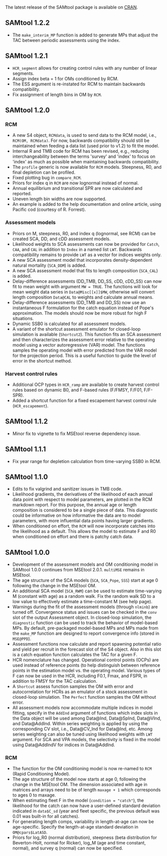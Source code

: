 The latest release of the SAMtool package is available on [CRAN](https://CRAN.R-project.org/package=SAMtool).

## SAMtool 1.2.2
- The `make_interim_MP` function is added to generate MPs that adjust the TAC between periodic assessments using the index.

## SAMtool 1.2.1
- `HCR_segment` allows for creating control rules with any number of linear segments.
- Assign index beta = 1 for OMs conditioned by RCM.
- The ESS argument is re-instated for RCM to maintain backwards compatibility.
- Fix assignment of length bins in OM by `RCM`.

## SAMtool 1.2.0
### RCM
- A new S4 object, `RCMdata`, is used to send data to the RCM model, i.e., `RCM(OM, RCMdata)`. For now, backwards compatibility should still be maintained when feeding a data list (used prior to v1.2) to fit the model.
- Internal R and TMB code for RCM has been revised, e.g., reducing interchangeability between the terms 'survey' and 'index' to focus on 'index' as much as possible when maintaining backwards compatibility. 
- The `profile` generic is now available for `RCM` models. Steepness, R0, and final depletion can be profiled.
- Fixed plotting bug in `compare_RCM`.
- Priors for index q in `RCM` are now lognormal instead of normal.
- Annual equilibrium and transitional SPR are now calculated and reported.
- Uneven length bin widths are now supported.
- An example is added to the help documentation and online article, using Pacific cod (courtesy of R. Forrest).

### Assessment models
- Priors on M, steepness, R0, and index q (lognormal, see RCM) can be created SCA, DD, and cDD assessment models.
- Likelihood weights to SCA assessments can now be provided for `Catch`, `CAA`, and `CAL` in addition to `Index` in a named list `LWT`. Backwards compatibility remains to provide `LWT` as a vector for indices weights only. 
- A new SCA assessment model that incorporates density-dependent natural mortality (`SCA_DDM`) is added.
- A new SCA assessment model that fits to length composition (`SCA_CAL`) is added.
- Delay-difference assessments (DD_TMB, DD_SS, cDD, cDD_SS) can now fit to mean weight with argument `MW = TRUE`. The functions will look for mean weight data series in `Data@Misc[[x]]$MW`, otherwise will convert length composition `Data@CAL` to weights and calculate annual means.
- Delay-difference assessments (DD_TMB and DD_SS) now use an instantaneous F formulation for the catch equation instead of Pope's approximation. The models should now be more robust for high F situations.
- Dynamic SSB0 is calculated for all assessment models. 
- A variant of the shortcut assessment emulator for closed-loop simulation is available (`Shortcut2`). This function fits an SCA assessment and then characterizes the assessment error relative to the operating model using a vector autoregressive (VAR) model. The functions samples the operating model with error predicted from the VAR model for the projection period. This is a useful function to guide the level of error in the shortcut method.

### Harvest control rules
- Additional OCP types in `HCR_ramp` are available to create harvest control rules based on dynamic B0, and F-based rules (F/FMSY, F/F01, F/F-SPR).
- Added a shortcut function for a fixed escapement harvest control rule (`HCR_escapement`).

## SAMtool 1.1.2
- Minor fix to vignette to fix MSEtool reverse dependency issue.

## SAMtool 1.1.1
- Fix year range for depletion calculation from time-varying SSB0 in RCM.

## SAMtool 1.1.0
- Edits to fix valgrind and sanitizer issues in TMB code.
- Likelihood gradients, the derivatives of the likelihood of each annual data point with respect to model parameters, are plotted in the RCM markdown report. For this purpose, the annual age or length composition is considered to be a single piece of data. This diagnostic could be informative on how informative the data are to model parameters, with more influential data points having larger gradients.
- When conditioned on effort, the `RCM` will now incorporate catches into the likelihood as a default. This allows the model to estimate F and R0 when conditioned on effort and there is patchy catch data.

## SAMtool 1.0.0
- Development of the assessment models and OM conditioning model in SAMtool 1.0.0 continues from MSEtool 2.0.1. `multiMSE` remains in MSEtool.
- The age structure of the SCA models (`SCA`, `SCA_Pope`, `SSS`) start at age 0 following the change in the MSEtool OM.
- An additional SCA model (`SCA_RWM`) can be used to estimate time-varying M (constant with age) as a random walk. Fix the random walk SD to a low value to effectively estimate a time-constant M (see help page).
- Warnings during the fit of the assessment models (through `nlminb`) are turned off. Convergence status and issues can be checked in the `conv` slot of the output Assessment object. In closed-loop simulation, the `diagnostic` function can be used to track the behavior of model-based MPs. By default, pre-packaged model-based MPs and MPs made from the `make_MP` function are designed to report convergence info (stored in `MSE@PPD`). 
- Assessment functions now calculate and report spawning potential ratio and yield per recruit in the forecast slot of the S4 object. Also in this slot is a catch equation function calculates the TAC for a given F. 
- HCR nomenclature has changed. Operational control points (OCPs) are used instead of reference points (to help distinguish between reference points in the estimation model vs. the operating model. Various types of F can now be used in the HCR, including F0.1, Fmax, and FSPR, in addition to FMSY for the TAC calculation.
- A `Shortcut` assess function samples the OM with error and autocorrelation for HCRs as an emulator of a stock assessment in closed-loop simulation. The `Perfect` function samples the OM without error.
- All assessment models now accommodate multiple indices in model fitting, specify in the `AddInd` argument of functions which index slots in the Data object will be used among Data@Ind, Data@SpInd, Data@VInd, and Data@AddInd. Within series weighting is applied by using the corresponding CV slot, i.e., Data@CV_Ind for Data@Ind, etc. Among series weighting can also be tuned using likelihood weights with `LWT` argument. For SCA and VPA models, the selectivity is fixed in the model using Data@AddIndV for indices in Data@AddInd. 

### RCM
- The function for the OM conditioning model is now re-named to `RCM` (Rapid Conditioning Model). 
- The age structure of the model now starts at age 0, following the change in the MSEtool OM. The dimension associated with age in matrices and arrays need to be of length `maxage + 1` which corresponds to ages 0 to maxage.
- When estimating fleet F in the model (`condition = "catch"`), the likelihood for the catch can now have a user-defined standard deviation indicated in `data$C_sd` (year and fleet specific, the previous default was 0.01 was built-in for all catches).
- For generating length comps, variability in length-at-age can now be age-specific. Specify the length-at-age standard deviation in `OM@cpars$LatASD`.
- Priors for log_R0 (normal distribution), steepness (beta distribution for Beverton-Holt, normal for Ricker), log_M (age and time constant, normal), and survey q (normal) can now be specified.
